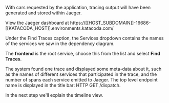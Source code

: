 With cars requested by the application, tracing output will have been generated and stored within Jaeger.

View the Jaeger dashboard at https://[[HOST_SUBDOMAIN]]-16686-[[KATACODA_HOST]].environments.katacoda.com/

Under the Find Traces caption, the Services dropdown contains the names of the services we saw in the dependency diagram. 

The **frontend** is the root service, choose this from the list and select **Find Traces**.

The system found one trace and displayed some meta-data about it, such as the names of different services that participated in the trace, and the number of spans each service emitted to Jaeger. The top level endpoint name is displayed in the title bar: HTTP GET /dispatch.

In the next step we'll explain the timeline view.
